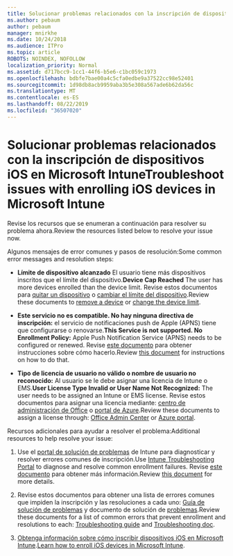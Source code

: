 ```yaml
---
title: Solucionar problemas relacionados con la inscripción de dispositivos iOS en Microsoft Intune
ms.author: pebaum
author: pebaum
manager: mnirkhe
ms.date: 10/24/2018
ms.audience: ITPro
ms.topic: article
ROBOTS: NOINDEX, NOFOLLOW
localization_priority: Normal
ms.assetid: d717bcc9-1cc1-44f6-b5e6-c1bc059c1973
ms.openlocfilehash: bdbfe7bae00a4c5cfa0edbe9a37522cc98e52401
ms.sourcegitcommit: 1d98db8acb9959aba3b5e308a567ade6b62da56c
ms.translationtype: MT
ms.contentlocale: es-ES
ms.lasthandoff: 08/22/2019
ms.locfileid: "36507020"
---
```

# <a name="troubleshoot-issues-with-enrolling-ios-devices-in-microsoft-intune"></a><span data-ttu-id="b7268-102">Solucionar problemas relacionados con la inscripción de dispositivos iOS en Microsoft Intune</span><span class="sxs-lookup"><span data-stu-id="b7268-102">Troubleshoot issues with enrolling iOS devices in Microsoft Intune</span></span>

<span data-ttu-id="b7268-103">Revise los recursos que se enumeran a continuación para resolver su problema ahora.</span><span class="sxs-lookup"><span data-stu-id="b7268-103">Review the resources listed below to resolve your issue now.</span></span> 
  
<span data-ttu-id="b7268-104">Algunos mensajes de error comunes y pasos de resolución:</span><span class="sxs-lookup"><span data-stu-id="b7268-104">Some common error messages and resolution steps:</span></span>
  
- <span data-ttu-id="b7268-105">**Límite de dispositivo alcanzado** El usuario tiene más dispositivos inscritos que el límite del dispositivo.</span><span class="sxs-lookup"><span data-stu-id="b7268-105">**Device Cap Reached** The user has more devices enrolled than the device limit.</span></span> <span data-ttu-id="b7268-106">Revise estos documentos para [quitar un dispositivo](https://docs.microsoft.com/intune/devices-wipe) o [cambiar el límite del dispositivo](https://docs.microsoft.com/intune/enrollment-restrictions-set#set-device-limit-restrictions).</span><span class="sxs-lookup"><span data-stu-id="b7268-106">Review these documents to [remove a device](https://docs.microsoft.com/intune/devices-wipe) or [change the device limit](https://docs.microsoft.com/intune/enrollment-restrictions-set#set-device-limit-restrictions).</span></span>
    
- <span data-ttu-id="b7268-107">**Este servicio no es compatible. No hay ninguna directiva de inscripción:** el servicio de notificaciones push de Apple (APNS) tiene que configurarse o renovarse.</span><span class="sxs-lookup"><span data-stu-id="b7268-107">**This Service is not supported. No Enrollment Policy:** Apple Push Notification Service (APNS) needs to be configured or renewed.</span></span> <span data-ttu-id="b7268-108">Revise [este documento](https://docs.microsoft.com/intune/apple-mdm-push-certificate-get) para obtener instrucciones sobre cómo hacerlo.</span><span class="sxs-lookup"><span data-stu-id="b7268-108">Review [this document](https://docs.microsoft.com/intune/apple-mdm-push-certificate-get) for instructions on how to do that.</span></span> 
    
- <span data-ttu-id="b7268-109">**Tipo de licencia de usuario no válido o nombre de usuario no reconocido:** Al usuario se le debe asignar una licencia de Intune o EMS.</span><span class="sxs-lookup"><span data-stu-id="b7268-109">**User License Type Invalid or User Name Not Recognized:** The user needs to be assigned an Intune or EMS license.</span></span> <span data-ttu-id="b7268-110">Revise estos documentos para asignar una licencia mediante: [centro de administración de Office](https://docs.microsoft.com/intune/licenses-assign) o [portal de Azure](https://docs.microsoft.com/azure/active-directory/license-users-groups).</span><span class="sxs-lookup"><span data-stu-id="b7268-110">Review these documents to assign a license through: [Office Admin Center](https://docs.microsoft.com/intune/licenses-assign) or [Azure portal](https://docs.microsoft.com/azure/active-directory/license-users-groups).</span></span>
    
<span data-ttu-id="b7268-111">Recursos adicionales para ayudar a resolver el problema:</span><span class="sxs-lookup"><span data-stu-id="b7268-111">Additional resources to help resolve your issue:</span></span>
  
1. <span data-ttu-id="b7268-112">Use el [portal de solución de problemas](https://devicemanagement.microsoft.com/#blade/Microsoft_Intune_DeviceSettings/TroubleshootBlade) de Intune para diagnosticar y resolver errores comunes de inscripción.</span><span class="sxs-lookup"><span data-stu-id="b7268-112">Use [Intune Troubleshooting Portal](https://devicemanagement.microsoft.com/#blade/Microsoft_Intune_DeviceSettings/TroubleshootBlade) to diagnose and resolve common enrollment failures.</span></span> <span data-ttu-id="b7268-113">Revise [este documento](https://docs.microsoft.com/intune/help-desk-operators) para obtener más información.</span><span class="sxs-lookup"><span data-stu-id="b7268-113">Review [this document](https://docs.microsoft.com/intune/help-desk-operators) for more details.</span></span> 
    
2. <span data-ttu-id="b7268-114">Revise estos documentos para obtener una lista de errores comunes que impiden la inscripción y las resoluciones a cada uno: [Guía de solución de problemas](https://support.microsoft.com/help/4039809/troubleshooting-ios-device-enrollment-in-intune) y documento de solución de [problemas](https://docs.microsoft.com/intune-classic/troubleshoot/troubleshoot-device-enrollment-in-intune).</span><span class="sxs-lookup"><span data-stu-id="b7268-114">Review these documents for a list of common errors that prevent enrollment and resolutions to each: [Troubleshooting guide](https://support.microsoft.com/help/4039809/troubleshooting-ios-device-enrollment-in-intune) and [Troubleshooting doc](https://docs.microsoft.com/intune-classic/troubleshoot/troubleshoot-device-enrollment-in-intune).</span></span>
    
3. <span data-ttu-id="b7268-115">[Obtenga información sobre cómo inscribir dispositivos iOS en Microsoft Intune](https://docs.microsoft.com/intune/ios-enroll).</span><span class="sxs-lookup"><span data-stu-id="b7268-115">[Learn how to enroll iOS devices in Microsoft Intune](https://docs.microsoft.com/intune/ios-enroll).</span></span>
    

